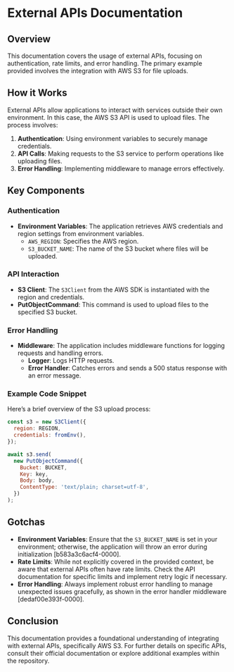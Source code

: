 # External APIs Documentation

## Overview
This documentation covers the usage of external APIs, focusing on authentication, rate limits, and error handling. The primary example provided involves the integration with AWS S3 for file uploads.

## How it Works
External APIs allow applications to interact with services outside their own environment. In this case, the AWS S3 API is used to upload files. The process involves:

1. **Authentication**: Using environment variables to securely manage credentials.
2. **API Calls**: Making requests to the S3 service to perform operations like uploading files.
3. **Error Handling**: Implementing middleware to manage errors effectively.

## Key Components

### Authentication
- **Environment Variables**: The application retrieves AWS credentials and region settings from environment variables.
  - `AWS_REGION`: Specifies the AWS region.
  - `S3_BUCKET_NAME`: The name of the S3 bucket where files will be uploaded.

### API Interaction
- **S3 Client**: The `S3Client` from the AWS SDK is instantiated with the region and credentials.
- **PutObjectCommand**: This command is used to upload files to the specified S3 bucket.

### Error Handling
- **Middleware**: The application includes middleware functions for logging requests and handling errors.
  - **Logger**: Logs HTTP requests.
  - **Error Handler**: Catches errors and sends a 500 status response with an error message.

### Example Code Snippet
Here’s a brief overview of the S3 upload process:

```javascript
const s3 = new S3Client({
  region: REGION,
  credentials: fromEnv(),
});

await s3.send(
  new PutObjectCommand({
    Bucket: BUCKET,
    Key: key,
    Body: body,
    ContentType: 'text/plain; charset=utf-8',
  })
);
```

## Gotchas
- **Environment Variables**: Ensure that the `S3_BUCKET_NAME` is set in your environment; otherwise, the application will throw an error during initialization [b583a3c6acf4-0000].
- **Rate Limits**: While not explicitly covered in the provided context, be aware that external APIs often have rate limits. Check the API documentation for specific limits and implement retry logic if necessary.
- **Error Handling**: Always implement robust error handling to manage unexpected issues gracefully, as shown in the error handler middleware [dedaf00e393f-0000].

## Conclusion
This documentation provides a foundational understanding of integrating with external APIs, specifically AWS S3. For further details on specific APIs, consult their official documentation or explore additional examples within the repository.
